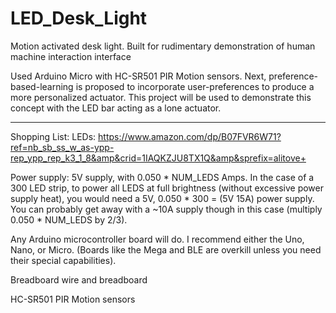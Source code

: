 # LED_Desk_Light
Motion activated desk light. Built for rudimentary demonstration of human machine interaction interface


Used Arduino Micro with HC-SR501 PIR Motion sensors. Next, preference-based-learning is proposed to incorporate user-preferences to produce a more personalized actuator. This project will be used to demonstrate this concept with the LED bar acting as a lone actuator.

--------------
Shopping List:
LEDs: https://www.amazon.com/dp/B07FVR6W71?ref=nb_sb_ss_w_as-ypp-rep_ypp_rep_k3_1_8&amp&crid=1IAQKZJU8TX1Q&amp&sprefix=alitove+

Power supply: 5V supply, with 0.050 * NUM_LEDS Amps. In the case of a 300 LED strip, to power all LEDS at full brightness (without excessive power supply heat), you would need a 5V, 0.050 * 300 = (5V 15A) power supply. You can probably get away with a ~10A supply though in this case (multiply 0.050 * NUM_LEDS by 2/3).

Any Arduino microcontroller board will do. I recommend either the Uno, Nano, or Micro. (Boards like the Mega and BLE are overkill unless you need their special capabilities).

Breadboard wire and breadboard

HC-SR501 PIR Motion sensors
